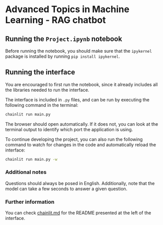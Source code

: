 # Advanced Topics in Machine Learning - RAG chatbot


## Running the `Project.ipynb` notebook

Before running the notebook, you should make sure that the `ipykernel` package is installed by running `pip install ipykernel`.


## Running the interface
You are encouraged to first run the notebook, since it already includes all the libraries needed to run the interface.

The interface is included in `.py` files, and can be run by executing the following command in the terminal:


```bash
chainlit run main.py
```

The browser should open automatically. If it does not, you can look at the terminal output to identify which port the application is using.


To continue developing the project, you can also run the following command to watch for changes in the code and automatically reload the interface:
```bash
chainlit run main.py -w
```

### Additional notes
Questions should always be posed in English. Additionally, note that the model can take a few seconds to answer a given question.

### Further information
You can check [chainlit.md](chainlit.md) for the README presented at the left of the interface.
